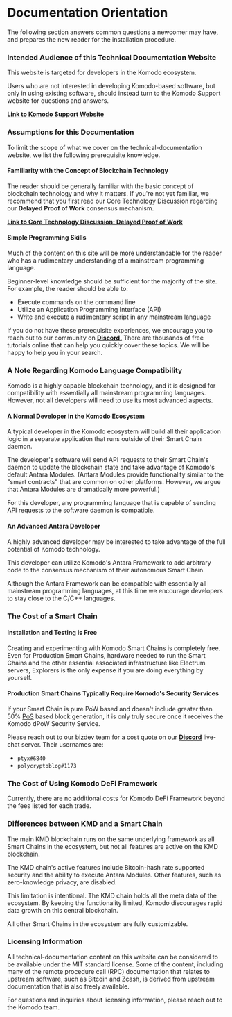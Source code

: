 # Documentation Orientation

The following section answers common questions a newcomer may have, and prepares the new reader for the installation procedure.

### Intended Audience of this Technical Documentation Website

This website is targeted for developers in the Komodo ecosystem.

Users who are not interested in developing Komodo-based software, but only in using existing software, should instead turn to the Komodo Support website for questions and answers.

[<b>Link to Komodo Support Website</b>](https://support.komodoplatform.com)

### Assumptions for this Documentation

To limit the scope of what we cover on the technical-documentation website, we list the following prerequisite knowledge.

#### Familiarity with the Concept of Blockchain Technology

The reader should be generally familiar with the basic concept of blockchain technology and why it matters. If you're not yet familiar, we recommend that you first read our Core Technology Discussion regarding our <b>Delayed Proof of Work</b> consensus mechanism.

[<b>Link to Core Technology Discussion: Delayed Proof of Work</b>](../../../basic-docs/start-here/core-technology-discussions/delayed-proof-of-work.html)

#### Simple Programming Skills

Much of the content on this site will be more understandable for the reader who has a rudimentary understanding of a mainstream programming language.

Beginner-level knowledge should be sufficient for the majority of the site. For example, the reader should be able to:

- Execute commands on the command line
- Utilize an Application Programming Interface (API)
- Write and execute a rudimentary script in any mainstream language

If you do not have these prerequisite experiences, we encourage you to reach out to our community on [<b>Discord.</b>](https://komodoplatform.com/discord) There are thousands of free tutorials online that can help you quickly cover these topics. We will be happy to help you in your search.

### A Note Regarding Komodo Language Compatibility

Komodo is a highly capable blockchain technology, and it is designed for compatibility with essentially all mainstream programming languages. However, not all developers will need to use its most advanced aspects.

#### A Normal Developer in the Komodo Ecosystem

A typical developer in the Komodo ecosystem will build all their application logic in a separate application that runs outside of their Smart Chain daemon.

The developer's software will send API requests to their Smart Chain's daemon to update the blockchain state and take advantage of Komodo's default Antara Modules. (Antara Modules provide functionality similar to the "smart contracts" that are common on other platforms. However, we argue that Antara Modules are dramatically more powerful.)

For this developer, any programming language that is capable of sending API requests to the software daemon is compatible.

#### An Advanced Antara Developer

A highly advanced developer may be interested to take advantage of the full potential of Komodo technology.

This developer can utilize Komodo's Antara Framework to add arbitrary code to the consensus mechanism of their autonomous Smart Chain.

Although the Antara Framework can be compatible with essentially all mainstream programming languages, at this time we encourage developers to stay close to the C/C++ languages.

### The Cost of a Smart Chain

#### Installation and Testing is Free

Creating and experimenting with Komodo Smart Chains is completely free. Even for Production Smart Chains, hardware needed to run the Smart Chains and the other essential associated infrastructure like Electrum servers, Explorers is the only expense if you are doing everything by yourself.

#### Production Smart Chains Typically Require Komodo's Security Services

If your Smart Chain is pure PoW based and doesn't include greater than 50% [PoS](../../../../antara/antara-setup/antara-customizations.html#ac-staked) based block generation, it is only truly secure once it receives the Komodo dPoW Security Service.

Please reach out to our bizdev team for a cost quote on our [<b>Discord</b>](https://komodoplatform.com/discord) live-chat server. Their usernames are:

- `ptyx#6840`
- `polycryptoblog#1173`

### The Cost of Using Komodo DeFi Framework

Currently, there are no additional costs for Komodo DeFi Framework beyond the fees listed for each trade.

### Differences between KMD and a Smart Chain

The main KMD blockchain runs on the same underlying framework as all Smart Chains in the ecosystem, but not all features are active on the KMD blockchain.

The KMD chain's active features include Bitcoin-hash rate supported security and the ability to execute Antara Modules. Other features, such as zero-knowledge privacy, are disabled.

This limitation is intentional. The KMD chain holds all the meta data of the ecosystem. By keeping the functionality limited, Komodo discourages rapid data growth on this central blockchain.

All other Smart Chains in the ecosystem are fully customizable.

### Licensing Information

All technical-documentation content on this website can be considered to be available under the MIT standard license. Some of the content, including many of the remote procedure call (RPC) documentation that relates to upstream software, such as Bitcoin and Zcash, is derived from upstream documentation that is also freely available.

For questions and inquiries about licensing information, please reach out to the Komodo team.
